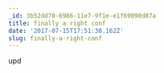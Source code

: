```yaml
---
_id: 3b52dd70-6986-11e7-9f1e-e1f69090d87a
title: finally a right conf
date: '2017-07-15T17:51:30.162Z'
slug: finally-a-right-conf
---
```

upd
